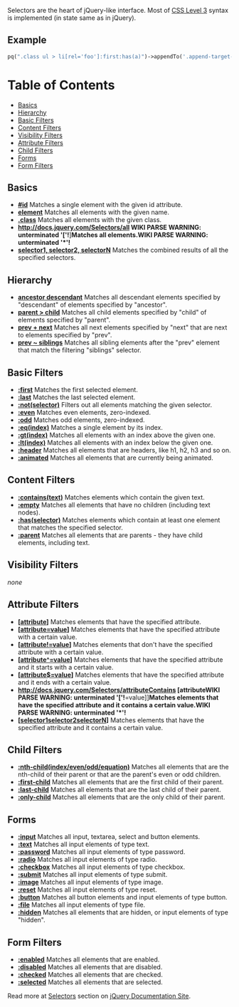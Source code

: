 Selectors are the heart of jQuery-like interface. Most of [CSS Level
3](http://www.w3.org/TR/2005/WD-css3-selectors-20051215/) syntax is
implemented (in state same as in jQuery).

Example
-------

``` php
pq(".class ul > li[rel='foo']:first:has(a)")->appendTo('.append-target-wrapper div')->...
```

Table of Contents
=================

-   [Basics](#Basics)
-   [Hierarchy](#Hierarchy)
-   [Basic Filters](#Basic_Filters)
-   [Content Filters](#Content_Filters)
-   [Visibility Filters](#Visibility_Filters)
-   [Attribute Filters](#Attribute_Filters)
-   [Child Filters](#Child_Filters)
-   [Forms](#Forms)
-   [Form Filters](#Form_Filters)

Basics
------

-   **[\#id](http://docs.jquery.com/Selectors/id)** Matches a single
    element with the given id attribute.
-   **[element](http://docs.jquery.com/Selectors/element)** Matches all
    elements with the given name.
-   **[.class](http://docs.jquery.com/Selectors/class)** Matches all
    elements with the given class.
-   **http://docs.jquery.com/Selectors/all WIKI PARSE WARNING:
    unterminated '['!**]**Matches all elements.WIKI PARSE WARNING:
    unterminated '\*'!**
-   **[selector1, selector2,
    selectorN](http://docs.jquery.com/Selectors/multiple)** Matches the
    combined results of all the specified selectors.

Hierarchy
---------

-   **[ancestor
    descendant](http://docs.jquery.com/Selectors/descendant)** Matches
    all descendant elements specified by "descendant" of elements
    specified by "ancestor".
-   **[parent \> child](http://docs.jquery.com/Selectors/child)**
    Matches all child elements specified by "child" of elements
    specified by "parent".
-   **[prev + next](http://docs.jquery.com/Selectors/next)** Matches all
    next elements specified by "next" that are next to elements
    specified by "prev".
-   **[prev \~ siblings](http://docs.jquery.com/Selectors/siblings)**
    Matches all sibling elements after the "prev" element that match the
    filtering "siblings" selector.

Basic Filters
-------------

-   **[:first](http://docs.jquery.com/Selectors/first)** Matches the
    first selected element.
-   **[:last](http://docs.jquery.com/Selectors/last)** Matches the last
    selected element.
-   **[:not(selector)](http://docs.jquery.com/Selectors/not)** Filters
    out all elements matching the given selector.
-   **[:even](http://docs.jquery.com/Selectors/even)** Matches even
    elements, zero-indexed.
-   **[:odd](http://docs.jquery.com/Selectors/odd)** Matches odd
    elements, zero-indexed.
-   **[:eq(index)](http://docs.jquery.com/Selectors/eq)** Matches a
    single element by its index.
-   **[:gt(index)](http://docs.jquery.com/Selectors/gt)** Matches all
    elements with an index above the given one.
-   **[:lt(index)](http://docs.jquery.com/Selectors/lt)** Matches all
    elements with an index below the given one.
-   **[:header](http://docs.jquery.com/Selectors/header)** Matches all
    elements that are headers, like h1, h2, h3 and so on.
-   **[:animated](http://docs.jquery.com/Selectors/animated)** Matches
    all elements that are currently being animated.

Content Filters
---------------

-   **[:contains(text)](http://docs.jquery.com/Selectors/contains)**
    Matches elements which contain the given text.
-   **[:empty](http://docs.jquery.com/Selectors/empty)** Matches all
    elements that have no children (including text nodes).
-   **[:has(selector)](http://docs.jquery.com/Selectors/has)** Matches
    elements which contain at least one element that matches the
    specified selector.
-   **[:parent](http://docs.jquery.com/Selectors/parent)** Matches all
    elements that are parents - they have child elements, including
    text.

Visibility Filters
------------------

*none*

Attribute Filters
-----------------

-   **[[attribute](http://docs.jquery.com/Selectors/attributeHas)]**
    Matches elements that have the specified attribute.
-   **[[attribute=value](http://docs.jquery.com/Selectors/attributeEquals)]**
    Matches elements that have the specified attribute with a certain
    value.
-   **[[attribute!=value](http://docs.jquery.com/Selectors/attributeNotEqual)]**
    Matches elements that don't have the specified attribute with a
    certain value.
-   **[[attribute\^=value](http://docs.jquery.com/Selectors/attributeStartsWith)]**
    Matches elements that have the specified attribute and it starts
    with a certain value.
-   **[[attribute\$=value](http://docs.jquery.com/Selectors/attributeEndsWith)]**
    Matches elements that have the specified attribute and it ends with
    a certain value.
-   **http://docs.jquery.com/Selectors/attributeContains [attributeWIKI
    PARSE WARNING: unterminated '['!**=value]]**Matches elements that
    have the specified attribute and it contains a certain value.WIKI
    PARSE WARNING: unterminated '\*'!**
-   **[[selector1](http://docs.jquery.com/Selectors/attributeMultiple)[selector2](selector2)[selectorN](selectorN)]**
    Matches elements that have the specified attribute and it contains a
    certain value.

Child Filters
-------------

-   **[:nth-child(index/even/odd/equation)](http://docs.jquery.com/Selectors/nthChild)**
    Matches all elements that are the nth-child of their parent or that
    are the parent's even or odd children.
-   **[:first-child](http://docs.jquery.com/Selectors/firstChild)**
    Matches all elements that are the first child of their parent.
-   **[:last-child](http://docs.jquery.com/Selectors/lastChild)**
    Matches all elements that are the last child of their parent.
-   **[:only-child](http://docs.jquery.com/Selectors/onlyChild)**
    Matches all elements that are the only child of their parent.

Forms
-----

-   **[:input](http://docs.jquery.com/Selectors/input)** Matches all
    input, textarea, select and button elements.
-   **[:text](http://docs.jquery.com/Selectors/text)** Matches all input
    elements of type text.
-   **[:password](http://docs.jquery.com/Selectors/password)** Matches
    all input elements of type password.
-   **[:radio](http://docs.jquery.com/Selectors/radio)** Matches all
    input elements of type radio.
-   **[:checkbox](http://docs.jquery.com/Selectors/checkbox)** Matches
    all input elements of type checkbox.
-   **[:submit](http://docs.jquery.com/Selectors/submit)** Matches all
    input elements of type submit.
-   **[:image](http://docs.jquery.com/Selectors/image)** Matches all
    input elements of type image.
-   **[:reset](http://docs.jquery.com/Selectors/reset)** Matches all
    input elements of type reset.
-   **[:button](http://docs.jquery.com/Selectors/button)** Matches all
    button elements and input elements of type button.
-   **[:file](http://docs.jquery.com/Selectors/file)** Matches all input
    elements of type file.
-   **[:hidden](http://docs.jquery.com/Selectors/hidden)** Matches all
    elements that are hidden, or input elements of type "hidden".

Form Filters
------------

-   **[:enabled](http://docs.jquery.com/Selectors/enabled)** Matches all
    elements that are enabled.
-   **[:disabled](http://docs.jquery.com/Selectors/disabled)** Matches
    all elements that are disabled.
-   **[:checked](http://docs.jquery.com/Selectors/checked)** Matches all
    elements that are checked.
-   **[:selected](http://docs.jquery.com/Selectors/selected)** Matches
    all elements that are selected.

Read more at [Selectors](http://docs.jquery.com/Selectors) section on
[jQuery Documentation Site](http://docs.jquery.com/).
